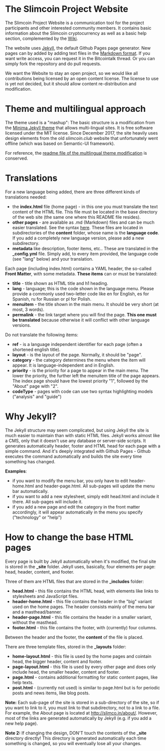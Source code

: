 # The Slimcoin Project Website

The Slimcoin Project Website is a communication tool for the project participants and other interested community members. It contains basic information about the Slimcoin cryptocurrency as well as a basic help section, complemented by the [Wiki](https://github.com/slimcoin-project/Slimcoin/wiki).

The website uses [Jekyll](https://jekyllrb.com/), the default Github Pages page generator. New pages can by added by adding text files in the [Markdown format](https://en.wikipedia.org/wiki/Markdown). If you want write access, you can request it in the Bitcointalk thread. Or you can simply fork the repository and do pull requests.

We want the Website to stay an open project, so we would like all contributions being licensed by an open content license. The license to use is yet not decided, but it should allow content re-distribution and modification.

# Theme and multilingual approach

The theme used is a "mashup": The basic structure is a modification from the [Minima Jekyll theme](https://github.com/jekyll/minima) that allows multi-lingual sites. It is free software licensed under the MIT license. Since December 2017, the site heavily uses design elements from the old *slimcoin.club* website that unfortunately went offline (which was based on Semantic-UI framework).

For reference, the [readme file of the multlingual theme modification](Readme-multilingual.md) is conserved.

# Translations

For a new language being added, there are three different kinds of translations needed:

* the **index.html** file (home page) - in this one you must translate the text content of the HTML file. This file must be located in the base directory of the web site (the same one where this README file resides).
* **other pages** - are available as .md (Markdown) files and can be much easier translated. See the syntax [here](https://github.com/adam-p/markdown-here/wiki/Markdown-Cheatsheet). These files are located in subdirectories of the **content** folder, whose name is the **language code**. If you add a completely new language version, please add a new subdirectory.
* **metadata** like description, footer items, etc.. These are translated in the **\_config.yml** file. Simply add, to every item provided, the language code (see "lang" below) and your translation.

Each page (including index.html) contains a YAML header, the so-called **Front Matter**, with some metadata. **These items** can or must be translated:

* **title** - title shown as HTML title and h1 heading.
* **lang** - language; this is the code shown in the language menu. Please provide a commonly used two-letter code like en for English, es for Spanish, ru for Russian or pl for Polish.
* **menuitem** - the title shown in the main menu. It should be very short (at most, 3 words).
* **permalink** - the link target where you will find the page. **This one must be translated** because otherwise it will conflict with other language versions.

Do not translate the following items:

* **ref** - is a language independent identifier for each page (often a shortened english title).
* **layout** - is the layout of the page. Normally, it should be "page".
* **category** - the category determines the menu where the item will appear. It is language-independent and in English.
* **priority** - is the priority for a page to appear in the main menu. The lower the priority, the further left the menuitem title of the page appears. The index page should have the lowest priority "1", followed by the "About" page with "2".
* **codeType** - pages with code can use two syntax highlighting models ("analysis" and "guide")

# Why Jekyll?

The Jekyll structure may seem complicated, but using Jekyll the site is much easier to maintain than with static HTML files. Jekyll works almost like a CMS, only that it doesn't use any database or server-side scripts. It generates automatically header, footer and HTML head for each page with a simple command. And it's deeply integrated with Github Pages - Github executes the command automatically and builds the site every time something has changed.

**Examples**: 
* if you want to modify the menu bar, you only have to edit header-home.html and header-page.html. All sub-pages will update the menu bar automatically.
* if you want to add a new stylesheet, simply edit head.html and include it there. All sub-pages will include it.
* if you add a new page and edit the category in the front matter accordingly, it will appear automatically in the menu you specify ("technology" or "help")


# How to change the base HTML pages

Every page is built by Jekyll automatically when it's modified, the final site is stored in the **_site** folder. Jekyll uses, basically, four elements per page: head, header, content, and footer.

Three of them are HTML files that are stored in the **_includes** folder:

* **head.html** - this file contains the HTML head, with elements like links to stylesheets and JavaScript files.
* **header-home.html** - this file contains the header in the "big" variant used on the home pages. The header consists mainly of the menu bar and a masthead/banner.
* **header-page.html** - this file contains the header in a smaller variant, without the masthead.
* **footer.html** - this file contains the footer, with (currently) four columns.

Between the header and the footer, the **content** of the file is placed.

There are three template files, stored in the **_layouts** folder:

* **home-layout.html** - this file is used by the home pages and cointain head, the bigger header, content and footer.
* **page-layout.html** - this file is used by every other page and does only include head, the smaller header, content and footer.
* **page.html** - contains additional formatting for static content pages, like help texts.
* **post.html** - (currently not used) is similar to page.html but is for periodic posts and news items, like blog posts.

**Note:** Each sub-page of the site is stored in a sub-directory of the site, so if you want to link to it, you must link to that subdirectory, not to a link to a file. For example, the About page is located at http://slimco.in/about/. However, most of the links are generated automatically by Jekyll (e.g. if you add a new help page).

**Note 2:** If changing the design, DON'T touch the contents of the **_site** directory directly! This directory is generated automatically each time something is changed, so you will eventually lose all your changes.
